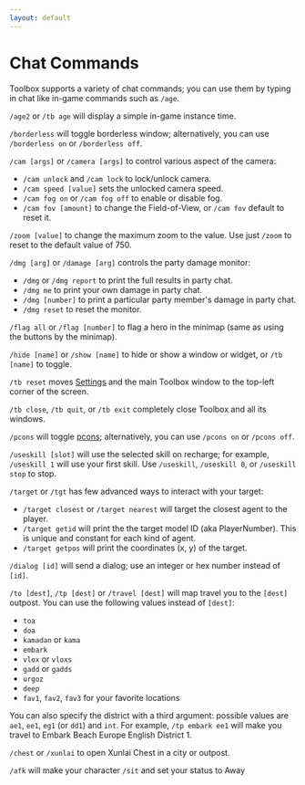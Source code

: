 ```yaml
---
layout: default
---
```


# Chat Commands

Toolbox supports a variety of chat commands; you can use them by typing in chat like in-game commands such as `/age`.

`/age2` or `/tb age` will display a simple in-game instance time.

`/borderless` will toggle borderless window; alternatively, you can use `/borderless on` or `/borderless off`.

`/cam [args]` or `/camera [args]` to control various aspect of the camera:
* `/cam unlock` and `/cam lock` to lock/unlock camera.
* `/cam speed [value]` sets the unlocked camera speed.
* `/cam fog on` or `/cam fog off` to enable or disable fog.
* `/cam fov [amount]` to change the Field-of-View, or `/cam fov` default to reset it.

`/zoom [value]` to change the maximum zoom to the value. Use just `/zoom` to reset to the default value of 750.

`/dmg [arg]` or `/damage [arg]` controls the party damage monitor:
* `/dmg` or `/dmg report` to print the full results in party chat.
* `/dmg me` to print your own damage in party chat.
* `/dmg [number]` to print a particular party member's damage in party chat.
* `/dmg reset` to reset the monitor.

`/flag all` or `/flag [number]` to flag  a hero in the minimap (same as using the buttons by the minimap).

`/hide [name]` or `/show [name]` to hide or show a window or widget, or `/tb [name]` to toggle.

`/tb reset` moves [Settings](settings) and the main Toolbox window to the top-left corner of the screen.

`/tb close`, `/tb quit`, or `/tb exit` completely close Toolbox and all its windows.

`/pcons` will toggle [pcons](pcons); alternatively, you can use `/pcons on` or `/pcons off`.

`/useskill [slot]` will use the selected skill on recharge; for example, `/useskill 1` will use your first skill. Use `/useskill`, `/useskill 0`, or `/useskill stop` to stop.

`/target` or `/tgt` has few advanced ways to interact with your target:
* `/target closest` or `/target nearest` will target the closest agent to the player.
* `/target getid` will print the the target model ID (aka PlayerNumber). This is unique and constant for each kind of agent.
* `/target getpos` will print the coordinates (x, y) of the target.

`/dialog [id]` will send a dialog; use an integer or hex number instead of `[id]`.

`/to [dest]`, `/tp [dest]` or `/travel [dest]` will map travel you to the `[dest]` outpost. You can use the following values instead of `[dest]`:
* `toa`
* `doa`
* `kamadan` or `kama`
* `embark`
* `vlox` or `vloxs`
* `gadd` or `gadds`
* `urgoz`
* `deep`
* `fav1`, `fav2`, `fav3` for your favorite locations

You can also specify the district with a third argument: possible values are `ae1`, `ee1`, `eg1` (or `dd1`) and `int`. For example, `/tp embark ee1` will make you travel to Embark Beach Europe English District 1.

`/chest` or `/xunlai` to open Xunlai Chest in a city or outpost.

`/afk` will make your character `/sit` and set your status to Away
